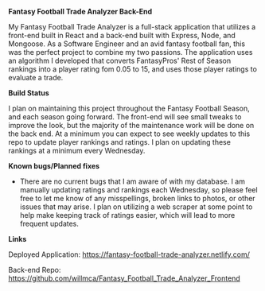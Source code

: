 **Fantasy Football Trade Analyzer Back-End**

My Fantasy Football Trade Analyzer is a full-stack application that utilizes a front-end built in React and a back-end built with Express, Node, and Mongoose. As a Software Engineer and an avid fantasy football fan, this was the perfect project to combine my two passions. The application uses an algorithm I developed that converts FantasyPros' Rest of Season rankings into a player rating fom 0.05 to 15, and uses those player ratings to evaluate a trade.

**Build Status**

I plan on maintaining this project throughout the Fantasy Football Season, and each season going forward. The front-end will see small tweaks to improve the look, but the majority of the maintenance work will be done on the back end. At a minimum you can expect to see weekly updates to this repo to update player rankings and ratings. I plan on updating these rankings at a minimum every Wednesday. 

**Known bugs/Planned fixes**

- There are no current bugs that I am aware of with my database. I am manually updating ratings and rankings each Wednesday, so please feel free to let me know of any misspellings, broken links to photos, or other issues that may arise. I plan on utilizing a web scraper at some point to help make keeping track of ratings easier, which will lead to more frequent updates.

**Links**

Deployed Application: https://fantasy-football-trade-analyzer.netlify.com/

Back-end Repo: https://github.com/willmca/Fantasy_Football_Trade_Analyzer_Frontend
